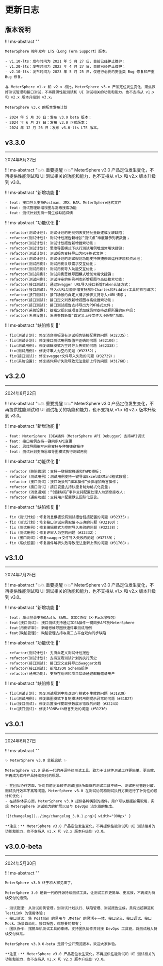 # 更新日志

## 版本说明

!!! ms-abstract ""

    MeterSphere 按年发布 LTS（Long Term Support）版本。

    - v1.10-lts：发布时间为 2021 年 5 月 27 日，目前已经停止维护；
    - v1.20-lts：发布时间为 2022 年 4 月 27 日，目前已经停止维护；
    - v2.10-lts：发布时间为 2023 年 5 月 25 日，仅进行必要的安全类 Bug 修复和严重 Bug 修复。

    与 MeterSphere v1.x 和 v2.x 相比，MeterSphere v3.x 产品定位发生变化，聚焦做好测试管理和接口测试，不再提供性能测试和 UI 测试相关的功能和能力，也不支持从 v1.x 和 v2.x 版本升级到 v3.x。

    MeterSphere v3.x 的版本发布计划

    - 2024 年 5 月 30 日：发布 v3.0 beta 版本；
    - 2024 年 6 月 27 日：发布 v3.0 正式版本；
    - 2024 年 12 月 26 日：发布 v3.6-lts LTS 版本。

## v3.3.0

------

2024年8月22日

!!! ms-abstract "💥💥 重要提醒 💥💥"
MeterSphere v3.0 产品定位发生变化，不再提供性能测试和 UI 测试相关的功能和能力，也不支持从 v1.x 和 v2.x 版本升级到 v3.0。

!!! ms-abstract "新增功能 :star2:"

    - feat: 接口导入支持Postman、JMX、HAR、MeterSphere格式文件
    - feat: 测试管理新增视图与高级搜索功能
    - feat: 测试计划支持一键生成缺陷详情

!!! ms-abstract "功能优化 :sunflower:"

    - refactor(测试计划): 测试计划的用例列表支持批量新建或关联缺陷；
    - refactor(测试计划): 测试计划报告新增按“测试点”维度展示列表数据；
    - refactor(测试计划): 测试计划报告新增搜索功能；
    - refactor(测试计划): 思维导图模式下执行测试用例增加常用快捷键；
    - refactor(测试计划): 测试报告支持导出为PDF格式文件；
    - refactor(测试计划): 测试计划的测试规划功能支持快捷修改运行环境和资源池；
    - refactor(测试用例): 测试用例关联需求交互优化；
    - refactor(测试用例): 测试用例导入功能交互优化；
    - refactor(测试用例): 测试用例思维导图模式增加常用快捷键；
    - refactor(测试用例): 测试评审的用例列表新增视图与高级搜索功能；
    - refactor(接口测试): 通过Swagger URL导入接口新增Token认证方式；
    - refactor(接口测试): 导入cURL功能新增支持解析Charles和Fiddler工具的抓包请求；
    - refactor(接口测试): 接口场景的自定义请求步骤支持导入cURL请求；
    - refactor(接口测试): 接口定义列表新增视图与高级搜索功能；
    - refactor(接口测试): 接口测试报告支持导出为PDF格式文件；
    - refactor(系统设置): 给指定组织或项目添加成员时支持选择所属的用户组；
    - refactor(系统设置): 系统参数新增“自定义上传文件大小限制”功能。

!!! ms-abstract "缺陷修复 :palm_tree:"

    - fix(测试计划): 修复消息模板没有测试报告链接配置的问题（#32335）；
    - fix(测试计划): 修复接口测试用例取值不正确的问题（#32100）；
    - fix(测试用例): 修复编辑模式为空时导入失败的问题（#32338）；
    - fix(测试用例): 修复评审人为空的问题（#32332）；
    - fix(接口测试): 修复swagger文件导入失败的问题（#32739）；
    - fix(系统设置): 修复插件解析失败导致无法重新上传的问题（#31768）；

## v3.2.0

------

2024年8月22日

!!! ms-abstract "💥💥 重要提醒 💥💥"
    MeterSphere v3.0 产品定位发生变化，不再提供性能测试和 UI 测试相关的功能和能力，也不支持从 v1.x 和 v2.x 版本升级到 v3.0。

!!! ms-abstract "新增功能 :star2:"

    - feat: MeterSphere IDEA插件（MeterSphere API Debugger）支持API调试
    - feat: 接口用例支持一键同步API变更
    - feat: 思维导图编写用例支持多种快捷键操作
    - feat: 测试计划支持思维导图模式执行测试用例

!!! ms-abstract "功能优化 :sunflower:"

    - refactor（缺陷管理）：支持一键获取禅道和TAPD模板；
    - refactor（测试用例）：测试用例支持一键导出Excel或XMind格式数据；
    - refactor（接口测试）：接口场景的“脚本操作”步骤增加断言操作；
    - refactor（接口测试）：接口变量支持快捷复制为格式化变量；
    - refactor（消息通知）：“创建缺陷”事件支持配置处理人为消息接收人；
    - refactor（通用功能）：支持用户配置默认国际化语言。

!!! ms-abstract "缺陷修复 :palm_tree:"

    - fix（测试计划）：修复消息模板没有测试报告链接配置的问题（#32335）；
    - fix（测试计划）：修复接口测试用例取值不正确的问题（#32100）；
    - fix（测试用例）：修复编辑模式为空时导入失败的问题（#32338）；
    - fix（测试用例）：修复评审人为空的问题（#32332）；
    - fix（接口测试）：修复swagger文件导入失败的问题（#32739）；
    - fix（系统设置）：修复插件解析失败导致无法重新上传的问题（#31768）；

## v3.1.0

------

2024年7月25日

!!! ms-abstract "💥💥 重要提醒 💥💥"
    MeterSphere v3.0 产品定位发生变化，不再提供性能测试和 UI 测试相关的功能和能力，也不支持从 v1.x 和 v2.x 版本升级到 v3.0。

!!! ms-abstract "新增功能 :star2:"

    - feat: 单点登录支持OAuth、SAML、OIDC协议（X-Pack增强包）
    - feat(接口测试): 接口测试支持通过IDEA插件一键同步API到MeterSphere
    - feat(用例评审): 新增思维导图快速评审测试用例
    - feat(缺陷管理): 缺陷管理支持与第三方平台双向同步缺陷

!!! ms-abstract "功能优化 :sunflower:"

    - refactor(测试计划): 支持自定义测试计划报告
    - refactor(测试计划): 支持查看测试计划的执行历史
    - refactor(接口测试): 接口定义支持导出Swagger文档
    - refactor(接口测试): 新增JSON Schema组件
    - refactor(通用功能): 支持在组织和项目层级通过邮箱邀请用户

!!! ms-abstract "缺陷修复 :palm_tree:"

    - fix(测试计划): 修复测试规划中修改运行模式不生效的问题（#31839）
    - fix(测试用例): 修复脑图模式下复制模块时用例提示异常的问题（#31827）
    - fix(接口测试): 修复后置操作提取参数展示错误的问题（#32243）
    - fix(接口测试): 修复JSONPath断言失败的问题（#31230）
    

## v3.0.1

------

2024年6月27日

!!! ms-abstract ""

    ✨ MeterSphere v3.0 全新启航 ✨

    MeterSphere v3.0 是新一代的开源持续测试工具，致力于让软件测试工作更简单、更高效，不再成为软件产品持续交付的瓶颈。

    - 在团队协作方面，针对目前企业软件测试团队所面临的测试工具不统一、测试用例管理分散、测试执行效率不高等问题，MeterSphere v3.0 在测试协同和测试执行方面进行了针对性的设计和优化；
    - 在插件体系方面，MeterSphere v3.0 提供各种类别的插件，用户可以根据按需取用，实现 MeterSphere 测试能力的扩展以及与 DevOps 流水线的集成。
    
    ![!changelog](../img/changelog_3.0.1.png){ width="900px" }

    **注意：** MeterSphere v3.0 产品定位发生变化，不再提供性能测试和 UI 测试相关的功能和能力，也不支持从 v1.x 和 v2.x 版本升级到 v3.0。




## v3.0.0-beta

------

2024年5月30日

!!! ms-abstract ""
    
    MeterSphere v3.0 终于和大家见面了。

    MeterSphere 3.0 是新一代的开源持续测试工具，让测试工作更简单、更高效，不再成为持续交付的瓶颈。

    - 测试管理: 从测试用例管理，到测试计划执行、缺陷管理、测试报告生成，具有远超禅道和 TestLink 的使用体验；
    - 接口测试: 集 Postman 的易用与 JMeter 的灵活于一体，接口定义、接口调试、接口 Mock、场景自动化、接口报告，你想要的都有；
    - 团队协作: 摆脱单机测试工具的束缚，支持团队协作并对接 DevOps 工具链，将测试融入持续交付体系。

    MeterSphere v3.0.0-beta 是首个公开预览版本，欢迎大家体验。
    
    **注意：** MeterSphere v3.0 产品定位发生变化，不再提供性能测试和 UI 测试相关的功能和能力，也不支持从 v1.x 和 v2.x 版本升级到 v3.0。

